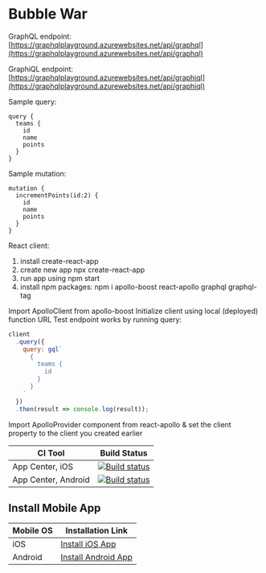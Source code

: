 # Bubble War

GraphQL endpoint: [https://graphqlplayground.azurewebsites.net/api/graphql](https://graphqlplayground.azurewebsites.net/api/graphql)

GraphiQL endpoint:
[https://graphqlplayground.azurewebsites.net/api/graphiql](https://graphqlplayground.azurewebsites.net/api/graphiql)

Sample query:

```
query {
  teams {
    id
    name
    points
  }
}
```

Sample mutation:

```
mutation {
  incrementPoints(id:2) {
    id
    name
    points
  }
}
```

React client:
1. install create-react-app 
2. create new app npx create-react-app
3. run app using npm start
4. install npm packages: npm i apollo-boost react-apollo graphql graphql-tag

Import ApolloClient from apollo-boost
Initialize client using local (deployed) function URL
Test endpoint works by running query:

```javascript
client
  .query({
    query: gql`
      {
        teams {
          id
        }
      }
    `
  })
  .then(result => console.log(result));
```

Import ApolloProvider component from react-apollo & set the client property to the client you created earlier



|CI Tool                    |Build Status|
|---------------------------|---|
| App Center, iOS | [![Build status](https://build.appcenter.ms/v0.1/apps/60056d45-f42f-4bcd-870b-19c10c400c66/branches/master/badge)](https://appcenter.ms) |
| App Center, Android | [![Build status](https://build.appcenter.ms/v0.1/apps/b1cdcf1b-2685-4105-894e-9b60087dfc48/branches/master/badge)](https://appcenter.ms) |


## Install Mobile App

| Mobile OS | Installation Link |
|-----------|-------------------|
| iOS | [Install iOS App](./mobile/VotingApp/iOS_Download_Instructions.md) |
| Android | [Install Android App](https://install.appcenter.ms/orgs/voting-app/apps/bubble-war/distribution_groups/london%20graphql%20workshop) |
